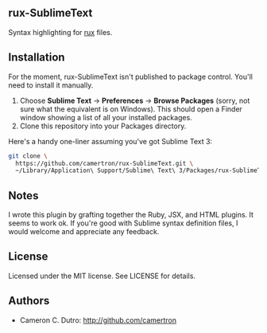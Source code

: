 ## rux-SublimeText

Syntax highlighting for [rux](https://github.com/camertron/rux) files.

## Installation

For the moment, rux-SublimeText isn't published to package control. You'll need to install it manually.

1. Choose **Sublime Text** -> **Preferences** -> **Browse Packages** (sorry, not sure what the equivalent is on Windows). This should open a Finder window showing a list of all your installed packages.
1. Clone this repository into your Packages directory.

Here's a handy one-liner assuming you've got Sublime Text 3:

```bash
git clone \
  https://github.com/camertron/rux-SublimeText.git \
  ~/Library/Application\ Support/Sublime\ Text\ 3/Packages/rux-SublimeText
```

## Notes

I wrote this plugin by grafting together the Ruby, JSX, and HTML plugins. It seems to work ok. If you're good with Sublime syntax definition files, I would welcome and appreciate any feedback.

## License

Licensed under the MIT license. See LICENSE for details.

## Authors

* Cameron C. Dutro: http://github.com/camertron
